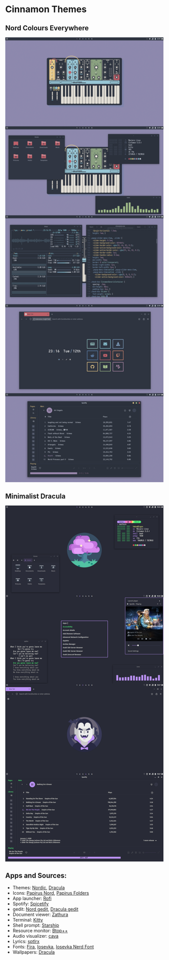 # Cinnamon Themes

## Nord Colours Everywhere

<img src="screenshots/screenshot-2.png" width="500px"> 

<br/>

## Minimalist Dracula

<img src="screenshots/Screenshot-dracula.png" width="500px"> 

<br/>

## Apps and Sources:
- Themes: [Nordic](https://www.pling.com/s/Cinnamon/p/1267246), [Dracula](https://www.pling.com/s/Cinnamon/p/1687249)
- Icons: [Papirus Nord](https://github.com/Adapta-Projects/Papirus-Nord), [Papirus Folders](https://github.com/PapirusDevelopmentTeam/papirus-folders)
- App launcher: [Rofi](https://github.com/davatorium/rofi)
- Spotify: [Spicetify](https://github.com/spicetify)
- gedit: [Nord gedit](https://github.com/arcticicestudio/nord-gedit), [Dracula gedit](https://github.com/dracula/gedit)
- Document viewer: [Zathura](https://github.com/pwmt/zathura)
- Terminal: [Kitty](https://github.com/kovidgoyal/kitty)
- Shell prompt: [Starship](https://github.com/starship/starship)
- Resource monitor: [Btop++](https://github.com/aristocratos/btop)
- Audio visualizer: [cava](https://github.com/karlstav/cava)
- Lyrics: [sptlrx](https://github.com/raitonoberu/sptlrx)
- Fonts: [Fira](https://github.com/mozilla/Fira), [Iosevka](https://github.com/be5invis/Iosevka), [Iosevka Nerd Font](https://github.com/ryanoasis/nerd-fonts)
- Wallpapers: [Dracula](https://github.com/aynp/dracula-wallpapers)
